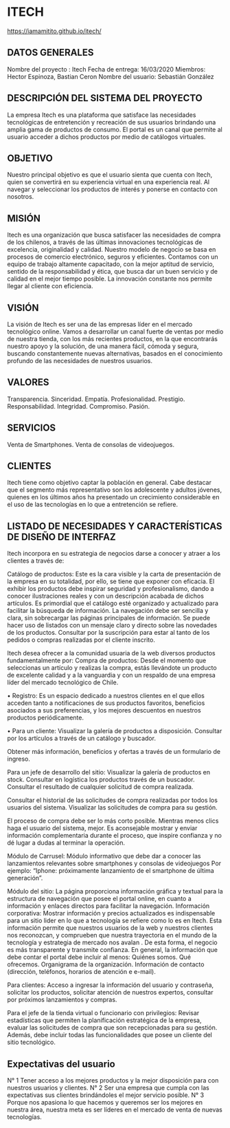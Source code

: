 # ITECH
https://iamamitito.github.io/itech/


## DATOS GENERALES

Nombre del proyecto : Itech
Fecha de entrega: 16/03/2020
Miembros: Hector Espinoza, Bastian Ceron
Nombre del usuario: Sebastián González

## DESCRIPCIÓN DEL SISTEMA DEL PROYECTO

La empresa Itech es una plataforma que satisface las necesidades tecnológicas de entretención y recreación de sus usuarios brindando una amplia gama de productos de consumo. El portal es un canal que permite al usuario acceder a dichos productos por medio de catálogos virtuales.



## OBJETIVO 

Nuestro principal objetivo es que el usuario sienta que cuenta con Itech, quien se convertirá en su experiencia virtual en una experiencia real. Al navegar y seleccionar los productos de interés y ponerse en contacto con nosotros.

## MISIÓN

Itech es una organización que busca satisfacer las necesidades de compra de los chilenos, a través de las últimas innovaciones tecnológicas de excelencia, originalidad y calidad. Nuestro modelo de negocio se basa en procesos de comercio electrónico, seguros y eficientes. Contamos con un equipo de trabajo altamente capacitado, con la mejor aptitud de servicio, sentido de la responsabilidad y ética, que busca dar un buen servicio y de calidad en el mejor tiempo posible. La innovación constante nos permite llegar al cliente con eficiencia.

## VISIÓN

La visión de Itech es ser una de las empresas líder en el mercado tecnológico online. Vamos a desarrollar un canal fuerte de ventas por medio de nuestra tienda, con los más recientes productos, en la que encontrarás nuestro apoyo y la solución, de una manera fácil, cómoda y segura, buscando constantemente nuevas alternativas, basados en el conocimiento profundo de las necesidades de nuestros usuarios.


## VALORES 

Transparencia.
Sinceridad.
Empatía.
Profesionalidad.
Prestigio. 
Responsabilidad. 
Integridad.
Compromiso.
Pasión.

## SERVICIOS

Venta de Smartphones.
Venta de consolas de videojuegos.

## CLIENTES

Itech tiene como objetivo captar la población en general. Cabe destacar que el segmento más representativo son los adolescente y adultos jóvenes, quienes en los últimos años ha presentado un crecimiento considerable en el uso de las tecnologías en lo que a entretención se refiere.


##  LISTADO DE NECESIDADES Y CARACTERÍSTICAS DE DISEÑO DE INTERFAZ

Itech incorpora en su estrategia de negocios darse a conocer y atraer a los clientes a través de: 

Catálogo de productos: Este es la cara visible y la carta de presentación de la empresa en su totalidad, por ello, se tiene que exponer con eficacia. El exhibir los productos debe inspirar seguridad y profesionalismo, dando a conocer ilustraciones reales y con un descripción acabada de dichos artículos.
Es primordial que el catálogo esté organizado y actualizado para facilitar la búsqueda de información. La navegación debe ser sencilla y clara, sin sobrecargar las páginas principales de información. Se puede hacer uso de listados con un mensaje claro y directo sobre las novedades de los productos. Consultar por la suscripción para estar al tanto de los pedidos o compras realizadas por el cliente inscrito.

Itech desea ofrecer a la comunidad usuaria de la web diversos productos fundamentalmente por: 
Compra de productos: Desde el momento que seleccionas un artículo y realizas la compra, estás llevándote un producto de excelente calidad y a la vanguardia y con un respaldo de una empresa líder del mercado tecnológico de Chile. 

• Registro: Es un espacio dedicado a nuestros clientes en el que ellos acceden tanto a notificaciones de sus productos favoritos, beneficios asociados a sus preferencias, y los mejores descuentos en nuestros productos periódicamente. 

• Para un cliente: Visualizar la galería de productos a disposición. Consultar por los artículos a través de un catálogo y buscador. 

Obtener más información, beneficios y ofertas a través de un formulario de ingreso.

Para un jefe de desarrollo del sitio: 
Visualizar la galería de productos en stock. Consultar en logística los productos través de un buscador. 
Consultar el resultado de cualquier solicitud de compra realizada. 

Consultar el historial de las solicitudes de compra realizadas por todos los usuarios del sistema. 
Visualizar las solicitudes de compra para su gestión. 

El proceso de compra debe ser lo más corto posible. Mientras menos clics haga el usuario del sistema, mejor. Es aconsejable mostrar y enviar información complementaria durante el proceso, que inspire confianza y no dé lugar a dudas al terminar la operación. 

Módulo de Carrusel: Módulo informativo que debe dar a conocer las lanzamientos relevantes sobre smartphones y consolas de videojuegos  Por ejemplo: “Iphone: próximamente lanzamiento de el smartphone de última generación”.

Módulo del sitio: La página proporciona información gráfica y textual para la estructura de navegación que posee el portal online, en cuanto a información y enlaces directos para facilitar la navegación.
Información corporativa: Mostrar información y precios actualizados es indispensable para un sitio lider en lo que a tecnología se refiere como lo es en Itech. Esta información permite que nuestros usuarios de la web y nuestros clientes nos reconozcan, y comprueben que nuestra trayectoria en el mundo de la tecnología y estrategia de mercado nos avalan . De esta forma, el negocio es más transparente y transmite confianza. En general, la información que debe contar el portal debe incluir al menos: Quiénes somos. Qué ofrecemos. Organigrama de la organización. Información de contacto (dirección, teléfonos, horarios de atención e e-mail). 

Para clientes: Acceso a ingresar la información del usuario y contraseña, solicitar los productos, solicitar atención de nuestros expertos, consultar por próximos lanzamientos y compras.

Para el jefe de la tienda virtual o funcionario con privilegios: Revisar estadísticas que permiten la planificación estratégica de la empresa, evaluar las solicitudes de compra que son recepcionadas para su gestión. Además, debe incluir todas las funcionalidades que posee un cliente del sitio tecnológico. 


## Expectativas del usuario

N° 1
Tener acceso a los mejores productos y la mejor disposición para con nuestros usuarios y clientes. 
N° 2
Ser una empresa que cumpla con las expectativas sus clientes brindándoles el mejor servicio posible.
N° 3
Porque nos apasiona lo que hacemos y queremos ser los mejores en nuestra área, nuestra meta es ser líderes en el mercado de venta de nuevas tecnologías.

